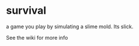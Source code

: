survival
========

a game you play by simulating a slime mold. Its slick.

See the wiki for more info